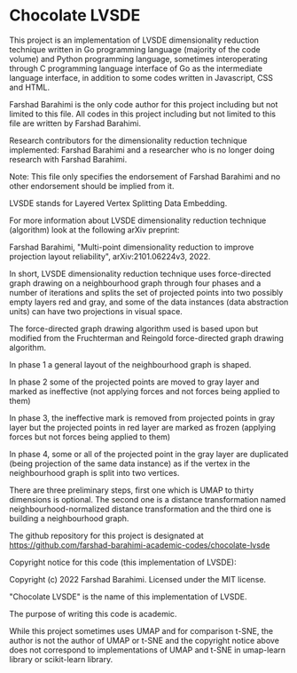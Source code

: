# Chocolate LVSDE

This project is an implementation of LVSDE dimensionality reduction technique written in Go programming language (majority of the code volume) and Python programming language, sometimes interoperating through C programming language interface of Go as the intermediate language interface, in addition to some codes written in Javascript, CSS and HTML.

Farshad Barahimi is the only code author for this project including but not limited to this file. All codes in this project including but not limited to this file are written by Farshad Barahimi.

Research contributors for the dimensionality reduction technique implemented: Farshad Barahimi and a researcher who is no longer doing research with Farshad Barahimi.

Note: This file only specifies the endorsement of Farshad Barahimi and no other endorsement should be implied from it.

LVSDE stands for Layered Vertex Splitting Data Embedding.

For more information about LVSDE dimensionality reduction technique (algorithm) look at the following arXiv preprint:

Farshad Barahimi, "Multi-point dimensionality reduction to improve projection layout reliability",  arXiv:2101.06224v3, 2022.

In short, LVSDE dimensionality reduction technique uses force-directed graph drawing on a neighbourhood graph through four phases and a number of iterations and splits the set of projected points into two possibly empty layers red and gray, and some of the data instances (data abstraction units) can have two projections in visual space.

The force-directed graph drawing algorithm used is based upon but modified from the Fruchterman and Reingold force-directed graph drawing algorithm.

In phase 1 a general layout of the neighbourhood graph is shaped.

In phase 2 some of the projected points are moved to gray layer and marked as ineffective (not applying forces and not forces being applied to them)

In phase 3, the ineffective mark is removed from projected points in gray layer but the projected points in red layer are marked as frozen (applying forces but not forces being applied to them)

In phase 4, some or all of the projected point in the gray layer are duplicated (being projection of the same data instance) as if the vertex in the neighbourhood graph is split into two vertices.

There are three preliminary steps, first one which is UMAP to thirty dimensions is optional. The second one is a distance transformation named neighbourhood-normalized distance transformation and the third one is building a neighbourhood graph.

The github repository for this project is designated at https://github.com/farshad-barahimi-academic-codes/chocolate-lvsde

Copyright notice for this code (this implementation of LVSDE):

Copyright (c) 2022 Farshad Barahimi. Licensed under the MIT license.

"Chocolate LVSDE" is the name of this implementation of LVSDE.

The purpose of writing this code is academic.

While this project sometimes uses UMAP and for comparison t-SNE, the author is not the author of UMAP or t-SNE and the copyright notice above does not correspond to implementations of UMAP and t-SNE in umap-learn library or scikit-learn library.